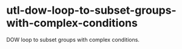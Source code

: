 # utl-dow-loop-to-subset-groups-with-complex-conditions
DOW loop to subset groups with complex conditions.
